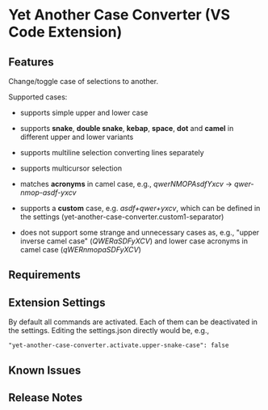 # Yet Another Case Converter (VS Code Extension)

## Features

Change/toggle case of selections to another.

Supported cases:
- supports simple upper and lower case

- supports **snake**, **double snake**, **kebap**, **space**, **dot** and **camel** in different upper and lower variants

- supports multiline selection converting lines separately

- supports multicursor selection

- matches **acronyms** in camel case, e.g., *qwerNMOPAsdfYxcv* -> *qwer-nmop-asdf-yxcv*

- supports a **custom** case, e.g. *asdf+qwer+yxcv*, which can be defined in the settings (yet-another-case-converter.custom1-separator)

- does not support some strange and unnecessary cases as, e.g.,  "upper inverse camel case" (*QWERaSDFyXCV*) and lower case acronyms in camel case (*qWERnmopaSDFyXCV*)

## Requirements

## Extension Settings

By default all commands are activated. Each of them can be deactivated in the settings. Editing the settings.json directly would be, e.g.,

    "yet-another-case-converter.activate.upper-snake-case": false

## Known Issues

## Release Notes
